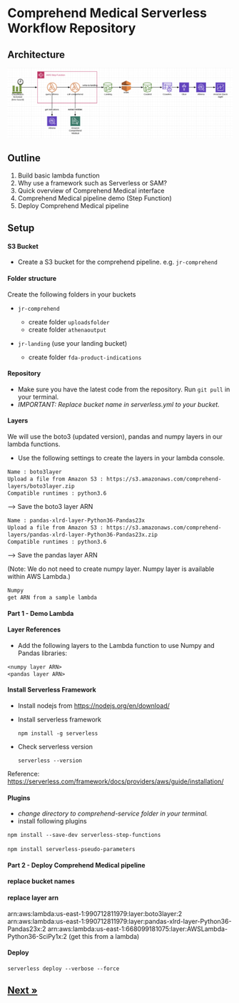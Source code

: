 # Comprehend Medical Serverless Workflow Repository

## Architecture

![alt text](images/architecture.png "Logo Title Text 1")

## Outline
1. Build basic lambda function
2. Why use a framework such as Serverless or SAM?
3. Quick overview of Comprehend Medical interface
4. Comprehend Medical pipeline demo (Step Function)
5. Deploy Comprehend Medical pipeline


## Setup
#### S3 Bucket
* Create a S3 bucket for the comprehend pipeline. e.g. ```jr-comprehend```

#### Folder structure
Create the following folders in your buckets
- ```jr-comprehend```
    - create folder ```uploadsfolder```
    - create folder ```athenaoutput```

- ```jr-landing```  (use your landing bucket)  
    - create folder ```fda-product-indications```

#### Repository
* Make sure you have the latest code from the repository. Run ```git pull``` in your terminal.
* *IMPORTANT: Replace bucket name in serverless.yml to your bucket.*

#### Layers
We will use the boto3 (updated version), pandas and numpy layers in our lambda functions.

- Use the following settings to create the layers in your lambda console.
```
Name : boto3layer
Upload a file from Amazon S3 : https://s3.amazonaws.com/comprehend-layers/boto3layer.zip
Compatible runtimes : python3.6
```
--> Save the boto3 layer ARN

```
Name : pandas-xlrd-layer-Python36-Pandas23x
Upload a file from Amazon S3 : https://s3.amazonaws.com/comprehend-layers/pandas-xlrd-layer-Python36-Pandas23x.zip
Compatible runtimes : python3.6
```
--> Save the pandas layer ARN

(Note: We do not need to create numpy layer. Numpy layer is available within AWS Lambda.)
```
Numpy
get ARN from a sample lambda
```
#### Part 1 - Demo Lambda
#### Layer References
* Add the following layers to the Lambda function to use Numpy and Pandas libraries:
```
<numpy layer ARN>
<pandas layer ARN>
```

#### Install Serverless Framework
* Install nodejs from https://nodejs.org/en/download/

* Install serverless framework
    ```
    npm install -g serverless
    ```
* Check serverless version
    ```
    serverless --version
    ```

Reference: https://serverless.com/framework/docs/providers/aws/guide/installation/

#### Plugins
* *change directory to comprehend-service folder in your terminal.*
* install following plugins
```
npm install --save-dev serverless-step-functions

npm install serverless-pseudo-parameters
```


#### Part 2 - Deploy Comprehend Medical pipeline
#### replace bucket names
#### replace layer arn
arn:aws:lambda:us-east-1:990712811979:layer:boto3layer:2
arn:aws:lambda:us-east-1:990712811979:layer:pandas-xlrd-layer-Python36-Pandas23x:2
arn:aws:lambda:us-east-1:668099181075:layer:AWSLambda-Python36-SciPy1x:2  (get this from a lambda)
#### Deploy
```
serverless deploy --verbose --force
```

## [Next »](../07_FDA_Product_Indications/README.md)
